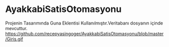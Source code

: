 # AyakkabiSatisOtomasyonu
Projenin Tasarımında Guna Eklentisi Kullanılmıştır.Veritabanı dosyanın içinde mevcuttur.
https://github.com/recepyasingoger/AyakkabiSatisOtomasyonu/blob/master/Giriş.gif
